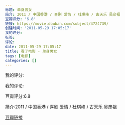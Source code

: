 ```yaml
---
标题: 单身男女
简介: 2011 / 中国香港 / 喜剧 爱情 / 杜琪峰 / 古天乐 吴彦祖
豆瓣评分: '6.8'
链接: https://movie.douban.com/subject/4724739/
创建时间: '2011-05-29 17:05:17'
我的评分:
标签:
评论:
date: 2011-05-29 17:05:17
title: 看了电影 - 单身男女
tags: [电影]
categories: []
---
```


我的评分:

我的评论:

豆瓣评分:6.8

简介:2011 / 中国香港 / 喜剧 爱情 / 杜琪峰 / 古天乐 吴彦祖

[豆瓣链接](https://movie.douban.com/subject/4724739/)

